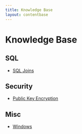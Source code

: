```yaml
---
title: Knowledge Base
layout: contentbase
---
```

Knowledge Base
======

## SQL
* [SQL Joins](/kb/sql_join)


## Security
* [Public Key Encryption](/kb/pub_key)

## Misc
* [Windows](/kb/windows)